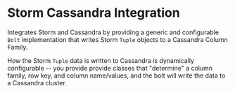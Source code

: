 Storm Cassandra Integration
===========================

Integrates Storm and Cassandra by providing a generic and configurable `Bolt` implementation that writes Storm `Tuple` objects to a Cassandra Column Family.

How the Storm `Tuple` data is written to Cassandra is dynamically configurable -- you provide provide classes that "determine" a column family, row key, and column name/values, and the bolt will write the data to a Cassandra cluster.

